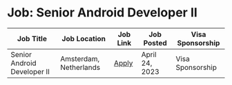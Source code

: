 # Job: Senior Android Developer II

| Job Title | Job Location | Job Link | Job Posted | Visa Sponsorship |
| --- | --- | --- | --- | --- |
| Senior Android Developer II | Amsterdam, Netherlands | [Apply](https://catawiki.careers/vacancies/senior-android-developer-ii-netherlands-1013791-4856144) | April 24, 2023 | Visa Sponsorship |
